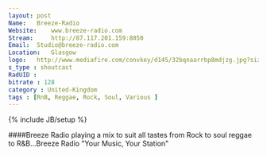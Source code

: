 ```yaml
---
layout: post
Name: 	Breeze-Radio
Website: 	www.breeze-radio.com
Stream: 	http://87.117.201.159:8050
Email: 	Studio@breeze-radio.com
Location: 	Glasgow
logo: 	http://www.mediafire.com/convkey/d145/32bqnaarrbp8mdjzg.jpg?size_id=5
s_type : shoutcast
RadUID : 
bitrate : 128
category : United-Kingdom
tags : [RnB, Reggae, Rock, Soul, Various ]
---
```

{% include JB/setup %}

####Breeze Radio playing a mix to suit all tastes from Rock to soul reggae to R&B...Breeze Radio "Your Music, Your Station" 